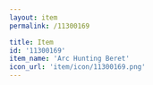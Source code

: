```yaml
---
layout: item
permalink: /11300169

title: Item
id: '11300169'
item_name: 'Arc Hunting Beret'
icon_url: 'item/icon/11300169.png'
---
```

